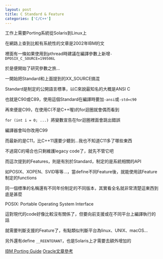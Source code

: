 ```yaml
---
layout: post
title: C Standard & Feature
categories: ['C/C++']
---
```


工作上需要Porting系統從Solaris到Linux上

在網路上查到比較有系統性的文章是2002年IBM的文

裡面有一條如果使用到pthread時建議在編譯參數上新增`-DPOSIX_C_SOURCE=199506L`

於是便開始了研究參數之旅...


一開始把Standard和上面提到的XX_SOURCE搞混

Standard是制定的公開語言標準，以C來說最知名的大概是ANSI C

也就是C90或C89，使用這個Standard在編譯時要加`-ansi`或`-std=c90`

再來便是C99，在使用C(不是C++喔)的for迴圈就會偶而看到

`for (int i = 0; ...) `將變數宣告在for迴圈裡面會跳出錯誤

編譯器會叫你改用C99

而最新的是C11，比C++11還要少聽到...我也不知道C11多了哪些東西

不過寫C的場合也只剩維護legacy code了，就先不管它吧


而這次提到的Features，則是有別於Standard，制定的是系統相關的API

如POSIX、XOPEN、SVID等等...，當define不同Feature後，就能使用該Feature制定的functions

同一個標準的名稱還有不同年份制定的不同版本，其實看全名就非常清楚這東西到底是甚麼

POSIX: Portable Operating System Interface

這對現代的code好像比較沒有關係了，但要向前支援或在不同平台上編譯執行的話

就需要判斷支援的Feature了，有點類似判斷平台為linux、UNIX、macOS...


另外還有define `__REENTERANT`，也是Solaris上才需要去額外增加的

[IBM Porting Guide](https://www.ibm.com/developerworks/systems/articles/porting_linux/)
[Oracle文章參考](http://docs.oracle.com/cd/E19253-01/819-7051/compile-4/index.html)
